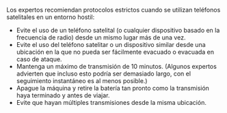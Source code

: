 [Title]: # (Protocolos recomendados)
[Order]: # (2)

Los expertos recomiendan protocolos estrictos cuando se utilizan teléfonos satelitales en un entorno hostil: 
* Evite el uso de un teléfono satelital (o cualquier dispositivo basado en la frecuencia de radio) desde un mismo lugar más de una vez.
* Evite el uso del teléfono satelitar o un dispositivo similar desde una ubicación en la que no pueda ser fácilmente evacuado o evacuada en caso de ataque.
* Mantenga un máximo de transmisión de 10 minutos. (Algunos expertos advierten que incluso esto podría ser demasiado largo, con el seguimiento instantáneo es al menos posible.)
* Apague la máquina y retire la batería tan pronto como la transmisión haya terminado y antes de viajar.
* Evite que hayan múltiples transmisiones desde la misma ubicación.
